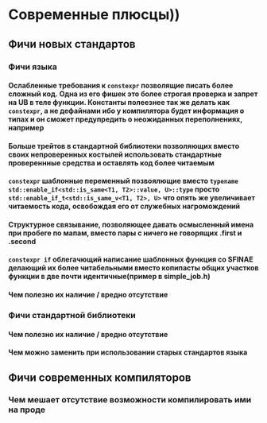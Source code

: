 # Современные плюсцы))
## Фичи новых стандартов
### Фичи языка
#### Ослабленные требования к `constexpr` позволящие писать более сложный код. Одна из его фишек это более строгая проверка и запрет на UB в теле функции. Константы полеезнее так же делать как `constexpr`, а не дефайнами ибо у компилятора будет  информация о типах и он сможет предупредить о неожиданных переполнениях, например
#### Больше трейтов в стандартной библиотеки позволяющих вместо своих непроверенных костылей использовать стандартные провереннные средства и оставлять код более читаемым
#### `constexpr` шаблонные переменный позвоялющие вместо `typename std::enable_if<std::is_same<T1, T2>::value, U>::type` просто `std::enable_if_t<std::is_same_v<T1, T2>, U>` что опять же увеличивает читаемость кода, освобождая его от служебных нагромождений
#### Структурное связывание, позволяющее давать осмысленный имена при пробеге по мапам, вместо пары с ничего не говорящих .first и .second
#### `constexpr if` облегачющий написание шаблонных функция со SFINAE делающий их более читабельными вместо копипасты общих участков функции в две почти идентичные(пример в simple_job.h)

#### Чем полезно их наличие / вредно отсутствие
### Фичи стандартной библиотеки
#### Чем полезно их наличие / вредно отсутствие
#### Чем можно заменить при использовании старых стандартов языка
## Фичи современных компиляторов
### Чем мешает отсутствие возможности компилировать ими на проде
